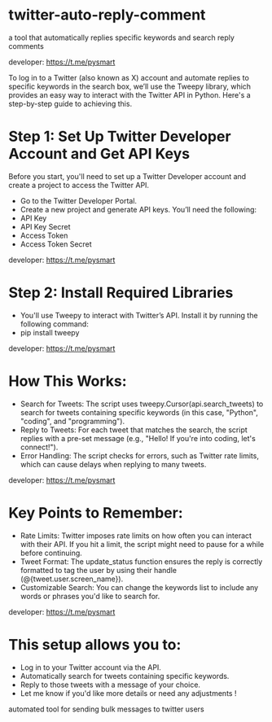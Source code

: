 # twitter-auto-reply-comment
a tool that automatically replies specific keywords and search reply comments

developer: https://t.me/pysmart

To log in to a Twitter (also known as X) account and automate replies to specific keywords in the search box, we’ll use the Tweepy library, which provides an easy way to interact with the Twitter API in Python. Here's a step-by-step guide to achieving this.

# Step 1: Set Up Twitter Developer Account and Get API Keys
Before you start, you'll need to set up a Twitter Developer account and create a project to access the Twitter API.

- Go to the Twitter Developer Portal.
- Create a new project and generate API keys. You’ll need the following:
- API Key
- API Key Secret
- Access Token
- Access Token Secret

developer: https://t.me/pysmart

# Step 2: Install Required Libraries
- You'll use Tweepy to interact with Twitter’s API. Install it by running the following command:
- pip install tweepy

developer: https://t.me/pysmart

# How This Works:
- Search for Tweets: The script uses tweepy.Cursor(api.search_tweets) to search for tweets containing specific keywords (in this case, "Python", "coding", and "programming").
- Reply to Tweets: For each tweet that matches the search, the script replies with a pre-set message (e.g., "Hello! If you're into coding, let's connect!").
- Error Handling: The script checks for errors, such as Twitter rate limits, which can cause delays when replying to many tweets.

developer: https://t.me/pysmart
 
# Key Points to Remember:
- Rate Limits: Twitter imposes rate limits on how often you can interact with their API. If you hit a limit, the script might need to pause for a while before continuing.
- Tweet Format: The update_status function ensures the reply is correctly formatted to tag the user by using their handle (@{tweet.user.screen_name}).
- Customizable Search: You can change the keywords list to include any words or phrases you'd like to search for.

developer: https://t.me/pysmart

# This setup allows you to:
- Log in to your Twitter account via the API.
- Automatically search for tweets containing specific keywords.
- Reply to those tweets with a message of your choice.
- Let me know if you'd like more details or need any adjustments !  

automated tool for sending bulk messages to twitter users
